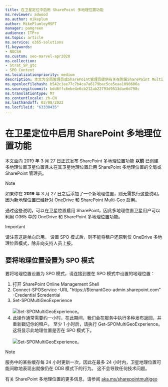 ```yaml
---
title: 在卫星定位中启用 SharePoint 多地理位置功能
ms.reviewer: adwood
ms.author: mikeplum
author: MikePlumleyMSFT
manager: pamgreen
audience: ITPro
ms.topic: article
ms.service: o365-solutions
f1.keywords:
- NOCSH
ms.custom: seo-marvel-apr2020
ms.collection:
- Strat_SP_gtc
- SPO_Content
ms.localizationpriority: medium
description: 本文为全局管理员或SharePoint管理员提供有关在附属SharePoint Multi-Geo启用权限的信息。
ms.openlocfilehash: b542c1ee77c7b4ca7a6179bac5ce5eaa1090606a
ms.sourcegitcommit: bdd6ffc6ebe4e6cb212ab22793d9513dae6d798c
ms.translationtype: MT
ms.contentlocale: zh-CN
ms.lasthandoff: 03/08/2022
ms.locfileid: "63330435"
---
```

# <a name="enabling-sharepoint-multi-geo-in-your-satellite-geo-location"></a>在卫星定位中启用 SharePoint 多地理位置功能

本文面向 2019 年 3 月 27 日正式发布 SharePoint 多地理位置功能 **以前** 已创建多地理位置卫星位置且未在其卫星地理位置启用 SharePoint 多地理位置的全局或 SharePoint 管理员。 

>[!Note]
>如果你在 **2019** 年 3 月 27 日之后添加了一个新地理位置，则无需执行这些说明，因为新地理位置已经针对 OneDrive 和 SharePoint Multi-Geo 启用。

通过这些说明，可以在卫星位置启用 SharePoint，因此多地理位置卫星用户可以利用 O365 中的 OneDrive 和 SharePoint 多地理位置功能。 

>[!IMPORTANT]
>请注意这是单向启用。 设置 SPO 模式后，则不能将租户还原到仅 OneDrive 多地理位置模式，除非向支持人员上报。 

## <a name="to-set-a-geo-location-into-spo-mode"></a>要将地理位置设置为 SPO 模式

要将地理位置设置为 SPO 模式，请连接到要在 SPO 模式中设置的地理位置：

1.    打开 SharePoint Online Management Shell 
2.    Connect-SPOService -URL "https://$tenantGeo-admin.sharepoint.com" -Credential $credential
3.    Set-SPOMultiGeoExperience</br></br>
![Set-SPOMultiGeoExperience。](../media/Set-SPO-MultiGeo.jpg)
4.    此操作通常需要约一小时，在此期间，我们会在服务中执行多种发布返回，并重新戳记你的租户。 至少 1 小时后，请执行 Get-SPOMultiGeoExperience。  这将显示此地理位置是否在 SPO 模式下。</br></br>
![Set-SPOMultiGeoExperience。](../media/Get-SPO-MultiGeo.jpg)

 
 
 
>[!Note]
>服务中的某些缓存每 24 小时更新一次，因此在最多 24 小时内，卫星地理位置可能间歇地表现出就像仍在 ODB 模式下的行为。 这不会导致任何技术问题。 
 
有关 SharePoint 多地理位置的更多信息，请参阅 [aka.ms/sharepointmultigeo](multi-geo-capabilities-in-onedrive-and-sharepoint-online-in-microsoft-365.md)


